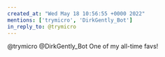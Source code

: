 ```yaml
---
created_at: "Wed May 18 10:56:55 +0000 2022"
mentions: ['trymicro', 'DirkGently_Bot']
in_reply_to: @trymicro
---
```


@trymicro @DirkGently_Bot One of my all-time favs!